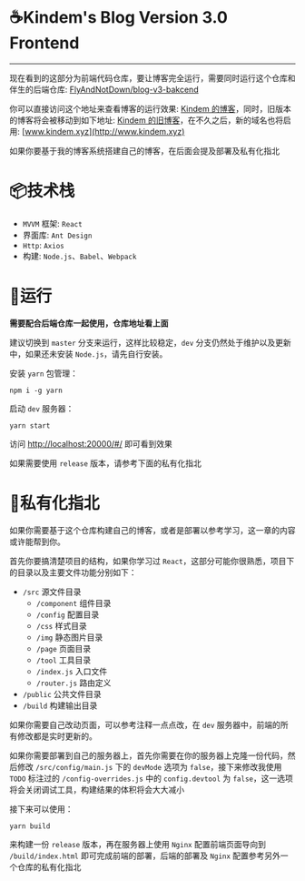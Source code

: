 # ☕Kindem's Blog Version 3.0 Frontend

---

现在看到的这部分为前端代码仓库，要让博客完全运行，需要同时运行这个仓库和伴生的后端仓库: [FlyAndNotDown/blog-v3-bakcend](https://github.com/FlyAndNotDown/blog-v3-backend)

你可以直接访问这个地址来查看博客的运行效果: [Kindem 的博客](http://www.kindemh.cn)，同时，旧版本的博客将会被移动到如下地址: [Kindem 的旧博客](http://dev.kindemh.cn)，在不久之后，新的域名也将启用: [www.kindem.xyz](http://www.kindem.xyz)

如果你要基于我的博客系统搭建自己的博客，在后面会提及部署及私有化指北

# 📦技术栈
* `MVVM` 框架: `React`
* 界面库: `Ant Design`
* `Http`: `Axios`
* 构建: `Node.js`、`Babel`、`Webpack`

# 🏃‍运行
**需要配合后端仓库一起使用，仓库地址看上面**

建议切换到 `master` 分支来运行，这样比较稳定，`dev` 分支仍然处于维护以及更新中，如果还未安装 `Node.js`，请先自行安装。

安装 `yarn` 包管理：

```
npm i -g yarn
```

启动 `dev` 服务器：

```
yarn start
```

访问 [http://localhost:20000/#/](http://localhost:20000/#/) 即可看到效果

如果需要使用 `release` 版本，请参考下面的私有化指北

# 🎁私有化指北
如果你需要基于这个仓库构建自己的博客，或者是部署以参考学习，这一章的内容或许能帮到你。

首先你要搞清楚项目的结构，如果你学习过 `React`，这部分可能你很熟悉，项目下的目录以及主要文件功能分别如下：

* `/src` 源文件目录
    * `/component` 组件目录
    * `/config` 配置目录
    * `/css` 样式目录
    * `/img` 静态图片目录
    * `/page` 页面目录
    * `/tool` 工具目录
    * `/index.js` 入口文件
    * `/router.js` 路由定义
* `/public` 公共文件目录
* `/build` 构建输出目录

如果你需要自己改动页面，可以参考注释一点点改，在 `dev` 服务器中，前端的所有修改都是实时更新的。

如果你需要部署到自己的服务器上，首先你需要在你的服务器上克隆一份代码，然后修改 `/src/config/main.js` 下的 `devMode` 选项为 `false`，接下来修改我使用 `TODO` 标注过的 `/config-overrides.js` 中的 `config.devtool` 为 `false`，这一选项将会关闭调试工具，构建结果的体积将会大大减小

接下来可以使用：

```
yarn build
```

来构建一份 `release` 版本，再在服务器上使用 `Nginx` 配置前端页面导向到 `/build/index.html` 即可完成前端的部署，后端的部署及 `Nginx` 配置参考另外一个仓库的私有化指北
